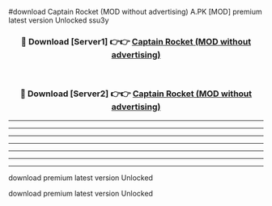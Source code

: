 #download Captain Rocket (MOD without advertising) A.PK [MOD] premium latest version Unlocked ssu3y 



<div align="center">
<h3>🔴 Download [Server1] 👉👉 <a href="https://download1apk.web.app/">Captain Rocket (MOD without advertising)</a></h3><br>

<h3>🔴 Download [Server2] 👉👉 <a href="https://download1apk.web.app/">Captain Rocket (MOD without advertising)</a></h3>
</div>





----------------------------------------------------------

----------------------------------------------------------

----------------------------------------------------------

----------------------------------------------------------

----------------------------------------------------------

----------------------------------------------------------

----------------------------------------------------------

download premium latest version Unlocked

download premium latest version Unlocked
